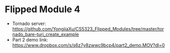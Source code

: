 # Flipped Module 4
- Tornado server: https://github.com/YongjiaXu/CS5323_Flipped_Modules/tree/master/tornado_bare-turi_create_example
- Part 2 demo link: https://www.dropbox.com/s/s6z7y8zwwc9bcp4/part2_demo.MOV?dl=0
